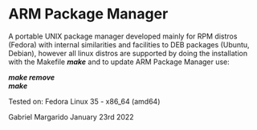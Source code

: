 # ARM Package Manager
A portable UNIX package manager developed mainly for RPM distros (Fedora) with internal similarities and facilities to DEB packages (Ubuntu, Debian),
however all linux distros are supported by doing the installation with the Makefile      **_make_**      and to update ARM Package Manager use:


**_make remove_**  
**_make_**  

Tested on: Fedora Linux 35 - x86_64 (amd64)

Gabriel Margarido
January 23rd 2022
